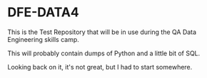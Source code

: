 # DFE-DATA4

This is the Test Repository that will be in use during the QA Data Engineering skills camp.

This will probably contain dumps of Python and a little bit of SQL.

Looking back on it, it's not great, but I had to start somewhere.
